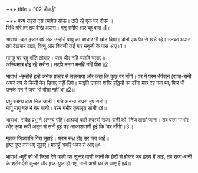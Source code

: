+++
title = "02 चौपाई"

+++
बरष सहस दस त्यागेउ सोऊ। ठाढे रहे एक पद दोऊ ॥  
बिधि हरि हर तप देखि अपारा। मनु समीप आए बहु बारा॥1॥  

भावार्थ:-दस हजार वर्ष तक उन्होन्ने वायु का आधार भी छोड दिया। दोनों एक पैर से खडे रहे। उनका अपार तप देखकर ब्रह्मा, विष्णु और शिवजी कई बार मनुजी के पास आए॥1॥  

मागहु बर बहु भाँति लोभाए। परम धीर नहिं चलहिं चलाए॥  
अस्थिमात्र होइ रहे सरीरा। तदपि मनाग मनहिं नहिं पीरा॥2॥  

भावार्थ:-उन्होन्ने इन्हें अनेक प्रकार से ललचाया और कहा कि कुछ वर माँगो। पर ये परम धैर्यवान (राजा-रानी अपने तप से किसी के) डिगाए नहीं डिगे। यद्यपि उनका शरीर हड्डियों का ढाँचा मात्र रह गया था, फिर भी उनके मन में जरा भी पीडा नहीं थी॥2॥  

प्रभु सर्बग्य दास निज जानी। गति अनन्य तापस नृप रानी॥  
मागु मागु बरु भै नभ बानी। परम गभीर कृपामृत सानी॥3॥  

भावार्थ:-सर्वज्ञ प्रभु ने अनन्य गति (आश्रय) वाले तपस्वी राजा-रानी को 'निज दास' जाना। तब परम गम्भीर और कृपा रूपी अमृत से सनी हुई यह आकाशवाणी हुई कि 'वर माँगो'॥3॥  

मृतक जिआवनि गिरा सुहाई। श्रवन रन्ध्र होइ उर जब आई॥  
हृष्ट पुष्ट तन भए सुहाए। मानहुँ अबहिं भवन ते आए॥4॥  

भावार्थ:-मुर्दे को भी जिला देने वाली यह सुन्दर वाणी कानों के छेदों से होकर जब हृदय में आई, तब राजा-रानी के शरीर ऐसे सुन्दर और हृष्ट-पुष्ट हो गए, मानो अभी घर से आए हैं॥4॥  

<div class="audioEmbed"  caption="AIR-वाचनम्" src="https://archive
.org/download/rAmcharitmAnas-AIR/EPI-056.mp3"></div>